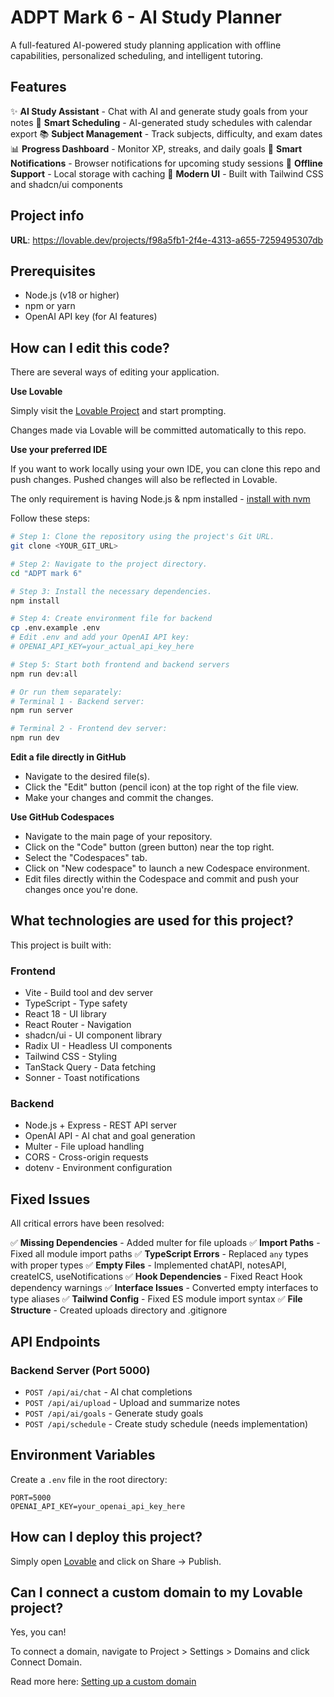 # ADPT Mark 6 - AI Study Planner

A full-featured AI-powered study planning application with offline capabilities, personalized scheduling, and intelligent tutoring.

## Features

✨ **AI Study Assistant** - Chat with AI and generate study goals from your notes
📅 **Smart Scheduling** - AI-generated study schedules with calendar export
📚 **Subject Management** - Track subjects, difficulty, and exam dates
📊 **Progress Dashboard** - Monitor XP, streaks, and daily goals
🔔 **Smart Notifications** - Browser notifications for upcoming study sessions
💾 **Offline Support** - Local storage with caching
🎨 **Modern UI** - Built with Tailwind CSS and shadcn/ui components

## Project info

**URL**: https://lovable.dev/projects/f98a5fb1-2f4e-4313-a655-7259495307db

## Prerequisites

- Node.js (v18 or higher)
- npm or yarn
- OpenAI API key (for AI features)

## How can I edit this code?

There are several ways of editing your application.

**Use Lovable**

Simply visit the [Lovable Project](https://lovable.dev/projects/f98a5fb1-2f4e-4313-a655-7259495307db) and start prompting.

Changes made via Lovable will be committed automatically to this repo.

**Use your preferred IDE**

If you want to work locally using your own IDE, you can clone this repo and push changes. Pushed changes will also be reflected in Lovable.

The only requirement is having Node.js & npm installed - [install with nvm](https://github.com/nvm-sh/nvm#installing-and-updating)

Follow these steps:

```sh
# Step 1: Clone the repository using the project's Git URL.
git clone <YOUR_GIT_URL>

# Step 2: Navigate to the project directory.
cd "ADPT mark 6"

# Step 3: Install the necessary dependencies.
npm install

# Step 4: Create environment file for backend
cp .env.example .env
# Edit .env and add your OpenAI API key:
# OPENAI_API_KEY=your_actual_api_key_here

# Step 5: Start both frontend and backend servers
npm run dev:all

# Or run them separately:
# Terminal 1 - Backend server:
npm run server

# Terminal 2 - Frontend dev server:
npm run dev
```

**Edit a file directly in GitHub**

- Navigate to the desired file(s).
- Click the "Edit" button (pencil icon) at the top right of the file view.
- Make your changes and commit the changes.

**Use GitHub Codespaces**

- Navigate to the main page of your repository.
- Click on the "Code" button (green button) near the top right.
- Select the "Codespaces" tab.
- Click on "New codespace" to launch a new Codespace environment.
- Edit files directly within the Codespace and commit and push your changes once you're done.

## What technologies are used for this project?

This project is built with:

### Frontend
- Vite - Build tool and dev server
- TypeScript - Type safety
- React 18 - UI library
- React Router - Navigation
- shadcn/ui - UI component library
- Radix UI - Headless UI components
- Tailwind CSS - Styling
- TanStack Query - Data fetching
- Sonner - Toast notifications

### Backend
- Node.js + Express - REST API server
- OpenAI API - AI chat and goal generation
- Multer - File upload handling
- CORS - Cross-origin requests
- dotenv - Environment configuration

## Fixed Issues

All critical errors have been resolved:

✅ **Missing Dependencies** - Added multer for file uploads
✅ **Import Paths** - Fixed all module import paths
✅ **TypeScript Errors** - Replaced `any` types with proper types
✅ **Empty Files** - Implemented chatAPI, notesAPI, createICS, useNotifications
✅ **Hook Dependencies** - Fixed React Hook dependency warnings
✅ **Interface Issues** - Converted empty interfaces to type aliases
✅ **Tailwind Config** - Fixed ES module import syntax
✅ **File Structure** - Created uploads directory and .gitignore

## API Endpoints

### Backend Server (Port 5000)

- `POST /api/ai/chat` - AI chat completions
- `POST /api/ai/upload` - Upload and summarize notes
- `POST /api/ai/goals` - Generate study goals
- `POST /api/schedule` - Create study schedule (needs implementation)

## Environment Variables

Create a `.env` file in the root directory:

```env
PORT=5000
OPENAI_API_KEY=your_openai_api_key_here
```

## How can I deploy this project?

Simply open [Lovable](https://lovable.dev/projects/f98a5fb1-2f4e-4313-a655-7259495307db) and click on Share -> Publish.

## Can I connect a custom domain to my Lovable project?

Yes, you can!

To connect a domain, navigate to Project > Settings > Domains and click Connect Domain.

Read more here: [Setting up a custom domain](https://docs.lovable.dev/features/custom-domain#custom-domain)
